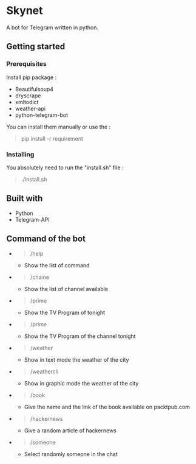 # Skynet

A bot for Telegram written in python.

## Getting started
### Prerequisites
Install pip package :
- Beautifulsoup4
- dryscrape
- xmltodict
- weather-api
- python-telegram-bot

You can install them manually or use the :
>pip install -r requirement

### Installing
You absolutely need to run the "install.sh" file :
>./install.sh

## Built with

- Python
- Telegram-API

## Command of the bot

- >/help
    - Show the list of command
- >/chaine
    - Show the list of channel available
- >/prime
    - Show the TV Program of tonight
- >/prime <channel>
    - Show the TV Program of the channel tonight
- >/weather <city>
    - Show in text mode the weather of the city
- >/weathercli <city>
    - Show in graphic mode the weather of the city
- >/book
    - Give the name and the link of the book available on packtpub.com
- >/hackernews
    - Give a random article of hackernews
- >/someone
    - Select randomly someone in the chat
